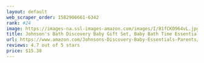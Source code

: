 ```yaml
---
layout: default 
﻿web_scraper_order: 1582906661-6342
rank: #24
image: https://images-na.ssl-images-amazon.com/images/I/81fCKO964vL.jpg
title: Johnson's Bath Discovery Baby Gift Set, Baby Bath Time Essentials for Parents-to-Be, 7 Items
url: https://www.amazon.com/Johnsons-Discovery-Baby-Essentials-Parents/dp/B07NH4YSPX/ref=zg_mw_hpc_24?_encoding=UTF8&psc=1&refRID=AKFJNXASQBPB6KPJQJKV
reviews: 4.7 out of 5 stars
price: $15.38 
---
```

